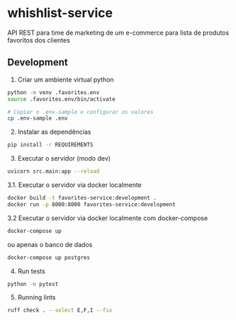 # whishlist-service

API REST para time de marketing de um e-commerce para lista de produtos favoritos dos clientes

## Development

1. Criar um ambiente virtual python

```bash
python -m venv .favorites.env
source .favorites.env/bin/activate

# Copiar o .env-sample e configurar os valores
cp .env-sample .env
```

2. Instalar as dependências

```bash
pip install -r REQUIREMENTS
```

3. Executar o servidor (modo dev)

```bash
uvicorn src.main:app --reload
```

3.1. Executar o servidor via docker localmente

```bash
docker build -t favorites-service:development .
docker run -p 8000:8000 favorites-service:development
```

3.2 Executar o servidor via docker localmente com docker-compose

```bash
docker-compose up
```

ou apenas o banco de dados

```bash
docker-compose up postgres
```

4. Run tests

```bash
python -m pytest
```

5. Running lints

```bash
ruff check . --select E,F,I --fix
```

